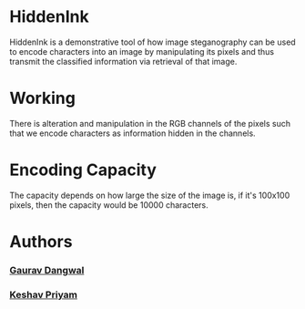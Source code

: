 # HiddenInk
HiddenInk is a demonstrative tool of how image steganography can be used to encode characters into an image by manipulating its pixels and thus transmit the classified information via retrieval of that image.

# Working
There is alteration and manipulation in the RGB channels of the pixels such that we encode characters as information hidden in the channels.

# Encoding Capacity
The capacity depends on how large the size of the image is, if it's 100x100 pixels, then the capacity would be 10000 characters.

# Authors

### [Gaurav Dangwal](https://github.com/Schatzi0)
### [Keshav Priyam](https://github.com/Schatzi0)
